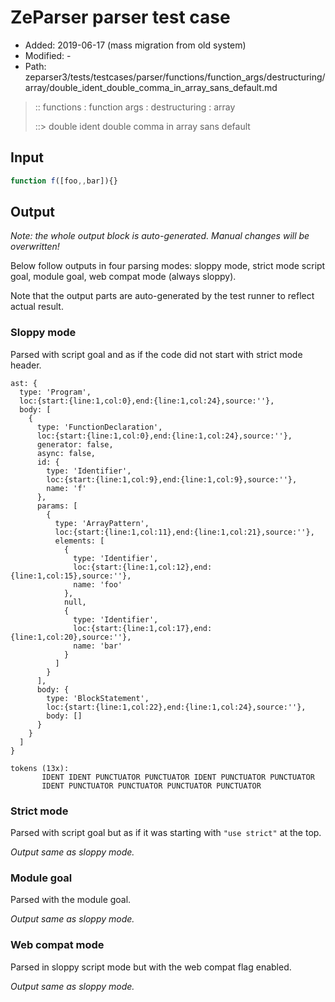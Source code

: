 # ZeParser parser test case

- Added: 2019-06-17 (mass migration from old system)
- Modified: -
- Path: zeparser3/tests/testcases/parser/functions/function_args/destructuring/array/double_ident_double_comma_in_array_sans_default.md

> :: functions : function args : destructuring : array
>
> ::> double ident double comma in array sans default

## Input

`````js
function f([foo,,bar]){}
`````

## Output

_Note: the whole output block is auto-generated. Manual changes will be overwritten!_

Below follow outputs in four parsing modes: sloppy mode, strict mode script goal, module goal, web compat mode (always sloppy).

Note that the output parts are auto-generated by the test runner to reflect actual result.

### Sloppy mode

Parsed with script goal and as if the code did not start with strict mode header.

`````
ast: {
  type: 'Program',
  loc:{start:{line:1,col:0},end:{line:1,col:24},source:''},
  body: [
    {
      type: 'FunctionDeclaration',
      loc:{start:{line:1,col:0},end:{line:1,col:24},source:''},
      generator: false,
      async: false,
      id: {
        type: 'Identifier',
        loc:{start:{line:1,col:9},end:{line:1,col:9},source:''},
        name: 'f'
      },
      params: [
        {
          type: 'ArrayPattern',
          loc:{start:{line:1,col:11},end:{line:1,col:21},source:''},
          elements: [
            {
              type: 'Identifier',
              loc:{start:{line:1,col:12},end:{line:1,col:15},source:''},
              name: 'foo'
            },
            null,
            {
              type: 'Identifier',
              loc:{start:{line:1,col:17},end:{line:1,col:20},source:''},
              name: 'bar'
            }
          ]
        }
      ],
      body: {
        type: 'BlockStatement',
        loc:{start:{line:1,col:22},end:{line:1,col:24},source:''},
        body: []
      }
    }
  ]
}

tokens (13x):
       IDENT IDENT PUNCTUATOR PUNCTUATOR IDENT PUNCTUATOR PUNCTUATOR
       IDENT PUNCTUATOR PUNCTUATOR PUNCTUATOR PUNCTUATOR
`````

### Strict mode

Parsed with script goal but as if it was starting with `"use strict"` at the top.

_Output same as sloppy mode._

### Module goal

Parsed with the module goal.

_Output same as sloppy mode._

### Web compat mode

Parsed in sloppy script mode but with the web compat flag enabled.

_Output same as sloppy mode._
